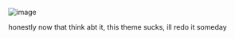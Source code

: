 ![image](https://github.com/user-attachments/assets/6eaea9e5-fced-4825-933c-9966ecbd096b)


honestly now that think abt it, this theme sucks, ill redo it someday

